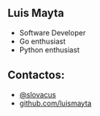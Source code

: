 ## Luis Mayta

- Software Developer
- Go enthusiast
- Python enthusiast

## Contactos:

- [@slovacus](https://twitter.com/slovacus)
- [github.com/luismayta](https://github.com/luismayta)

